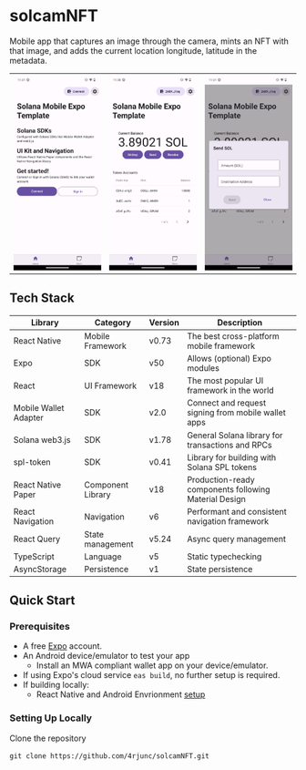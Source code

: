 # solcamNFT

Mobile app that captures an image through the camera, mints an NFT with that image, and adds the current location longitude, latitude in the metadata.

<table>
  <tr>
    <td align="center">
      <img src="./screenshots/screenshot1.png" alt="Scaffold dApp Screenshot 1" width=300 />
    </td>
    <td align="center">
      <img src="./screenshots/screenshot2.png" alt="Scaffold dApp Screenshot 2" width=300 />
    </td>
    <td align="center">
      <img src="./screenshots/screenshot3.png" alt="Scaffold dApp Screenshot 3" width=300 />
    </td>
  </tr>
</table>

## Tech Stack

| Library               | Category          | Version | Description                                           |
| --------------------- | ----------------- | ------- | ----------------------------------------------------- |
| React Native          | Mobile Framework  | v0.73   | The best cross-platform mobile framework              |
| Expo                  | SDK               | v50     | Allows (optional) Expo modules                        |
| React                 | UI Framework      | v18     | The most popular UI framework in the world            |
| Mobile Wallet Adapter | SDK               | v2.0    | Connect and request signing from mobile wallet apps   |
| Solana web3.js        | SDK               | v1.78   | General Solana library for transactions and RPCs      |
| spl-token             | SDK               | v0.41   | Library for building with Solana SPL tokens           |
| React Native Paper    | Component Library | v18     | Production-ready components following Material Design |
| React Navigation      | Navigation        | v6      | Performant and consistent navigation framework        |
| React Query           | State management  | v5.24   | Async query management                                |
| TypeScript            | Language          | v5      | Static typechecking                                   |
| AsyncStorage          | Persistence       | v1      | State persistence                                     |

## Quick Start

### Prerequisites

- A free [Expo](https://expo.dev/) account.
- An Android device/emulator to test your app
  - Install an MWA compliant wallet app on your device/emulator.
- If using Expo's cloud service `eas build`, no further setup is required.
- If building locally:
  - React Native and Android Envrionment [setup](https://docs.solanamobile.com/getting-started/development-setup)

### Setting Up Locally

Clone the repository

```
git clone https://github.com/4rjunc/solcamNFT.git
```
